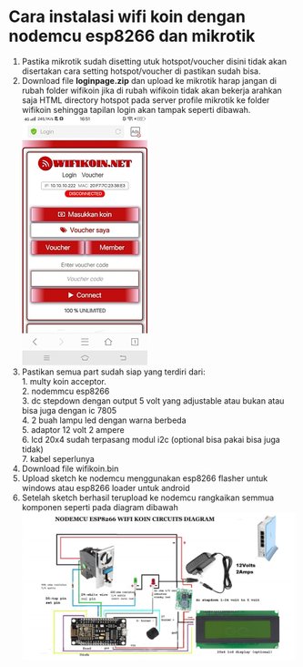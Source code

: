# Cara instalasi wifi koin dengan nodemcu esp8266 dan mikrotik
1. Pastika mikrotik sudah disetting utuk hotspot/voucher disini tidak akan disertakan cara setting hotspot/voucher di pastikan sudah bisa.<br>
2. Download file **loginpage.zip** dan upload ke mikrotik harap jangan di rubah folder wifikoin jika di rubah wifikoin tidak akan bekerja arahkan saja HTML directory hotspot pada server profile mikrotik ke folder wifikoin sehingga tapilan login akan tampak seperti dibawah.<br>
![image.png](https://raw.githubusercontent.com/joehari9/nodemcu-esp8266-wifi-koin/main/screenshot/loginpage.jpg)<br>
3. Pastikan semua part sudah siap yang terdiri dari:<br>
           1. multy koin acceptor.<br>
           2. nodemmcu esp8266<br>
           3. dc stepdown dengan output 5 volt yang adjustable atau bukan atau bisa juga dengan ic 7805<br>
           4. 2 buah lampu led dengan warna berbeda<br>
           5. adaptor 12 volt 2 ampere<br>
           6. lcd 20x4 sudah terpasang modul i2c (optional bisa pakai bisa juga tidak)<br>
           7. kabel seperlunya<br>
4. Download file wifikoin.bin<br>
5. Upload sketch ke nodemcu menggunakan esp8266 flasher untuk windows atau esp8266 loader untuk android<br>
6. Setelah sketch berhasil terupload ke nodemcu rangkaikan semmua komponen seperti pada diagram dibawah<br>
![image.png](https://raw.githubusercontent.com/joehari9/nodemcu-esp8266-wifi-koin/main/screenshot/diagram.jpg)
